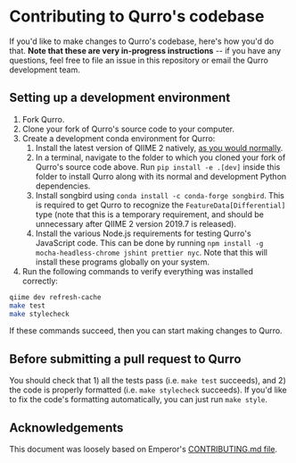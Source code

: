 # Contributing to Qurro's codebase

If you'd like to make changes to Qurro's codebase, here's how you'd do that.
**Note that these are very in-progress instructions** -- if you have any
questions, feel free to file an issue in this repository or email the Qurro
development team.

## Setting up a development environment

1. Fork Qurro.
1. Clone your fork of Qurro's source code to your computer.
2. Create a development conda environment for Qurro:
    1. Install the latest version of QIIME 2 natively,
       [as you would normally](https://docs.qiime2.org/2019.4/install/native/).
    2. In a terminal, navigate to the folder to which you cloned your fork of
       Qurro's source code above. Run `pip install -e .[dev]` inside this folder to
       install Qurro along with its normal and development Python dependencies.
    3. Install songbird using `conda install -c conda-forge songbird`. This is
       required to get Qurro to recognize the `FeatureData[Differential]` type
       (note that this is a temporary requirement, and should be unnecessary
       after QIIME 2 version 2019.7 is released).
    4. Install the various Node.js requirements for testing Qurro's JavaScript
       code. This can be done by running
       `npm install -g mocha-headless-chrome jshint prettier nyc`. Note that
       this will install these programs globally on your system.
3. Run the following commands to verify everything was installed correctly:
```bash
qiime dev refresh-cache
make test
make stylecheck
```
If these commands succeed, then you can start making changes to Qurro.

## Before submitting a pull request to Qurro

You should check that 1) all the tests pass (i.e. `make test` succeeds),
and 2) the code is properly formatted (i.e. `make stylecheck` succeeds). If
you'd like to fix the code's formatting automatically, you can just run
`make style`.

## Acknowledgements

This document was loosely based on Emperor's [CONTRIBUTING.md file](https://github.com/biocore/emperor/blob/new-api/CONTRIBUTING.md).
